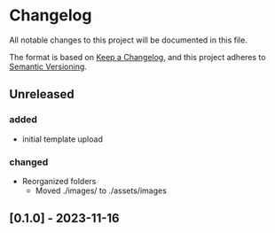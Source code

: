 # Changelog

All notable changes to this project will be documented in this file.

The format is based on [Keep a Changelog](https://keepachangelog.com/en/1.0.0/), and this project adheres to [Semantic Versioning](https://semver.org/spec/v2.0.0.html).

## Unreleased

### added

- initial template upload

### changed

- Reorganized folders
    - Moved ./images/ to ./assets/images



## [0.1.0] - 2023-11-16

